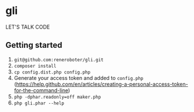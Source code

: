# gli
LET'S TALK CODE
## Getting started
1. `git@github.com:reneroboter/gli.git`
2. `composer install`
3. `cp config.dist.php config.php`
4. Generate your access token and added to `config.php` (https://help.github.com/en/articles/creating-a-personal-access-token-for-the-command-line) 
5. `php -dphar.readonly=off maker.php`
6.  `php gli.phar --help`